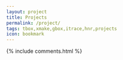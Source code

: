 ```yaml
---
layout: project
title: Projects
permalink: /project/
tags: tbox,xmake,gbox,itrace,hnr,projects
icon: bookmark
---
```




<div class="grid">
</div>

<script src="{{ " /js/masonry.pkgd.min.js " | prepend: site.baseurl }}" charset="utf-8"></script>
<script src="{{ " /js/projects.js " | prepend: site.baseurl }}" charset="utf-8"></script>


{% include comments.html %}

